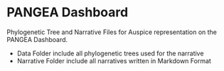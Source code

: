# PANGEA Dashboard

Phylogenetic Tree and Narrative Files for Auspice representation on the PANGEA Dashboard.

* Data Folder include all phylogenetic trees used for the narrative
* Narrative Folder include all narratives written in Markdown Format

